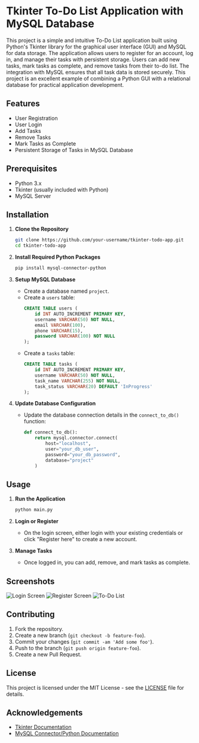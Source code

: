 # Tkinter To-Do List Application with MySQL Database
This project is a simple and intuitive To-Do List application built using Python's Tkinter library for the graphical user interface (GUI) and MySQL for data storage. The application allows users to register for an account, log in, and manage their tasks with persistent storage. Users can add new tasks, mark tasks as complete, and remove tasks from their to-do list. The integration with MySQL ensures that all task data is stored securely. This project is an excellent example of combining a Python GUI with a relational database for practical application development.
## Features

- User Registration
- User Login
- Add Tasks
- Remove Tasks
- Mark Tasks as Complete
- Persistent Storage of Tasks in MySQL Database

## Prerequisites

- Python 3.x
- Tkinter (usually included with Python)
- MySQL Server

## Installation

1. **Clone the Repository**
    ```sh
    git clone https://github.com/your-username/tkinter-todo-app.git
    cd tkinter-todo-app
    ```

2. **Install Required Python Packages**
    ```sh
    pip install mysql-connector-python
    ```

3. **Setup MySQL Database**
    - Create a database named `project`.
    - Create a `users` table:
      ```sql
      CREATE TABLE users (
          id INT AUTO_INCREMENT PRIMARY KEY,
          username VARCHAR(50) NOT NULL,
          email VARCHAR(100),
          phone VARCHAR(15),
          password VARCHAR(100) NOT NULL
      );
      ```
    - Create a `tasks` table:
      ```sql
      CREATE TABLE tasks (
          id INT AUTO_INCREMENT PRIMARY KEY,
          username VARCHAR(50) NOT NULL,
          task_name VARCHAR(255) NOT NULL,
          task_status VARCHAR(20) DEFAULT 'InProgress'
      );
      ```

4. **Update Database Configuration**
    - Update the database connection details in the `connect_to_db()` function:
      ```python
      def connect_to_db():
          return mysql.connector.connect(
              host="localhost",
              user="your_db_user",
              password="your_db_password",
              database="project"
          )
      ```

## Usage

1. **Run the Application**
    ```sh
    python main.py
    ```

2. **Login or Register**
    - On the login screen, either login with your existing credentials or click "Register here" to create a new account.

3. **Manage Tasks**
    - Once logged in, you can add, remove, and mark tasks as complete.

## Screenshots

![Login Screen](screenshots/loginscreen.png)
![Register Screen](screenshots/registerscreen.png)
![To-Do List](screenshots/todolistscreen.png)

## Contributing

1. Fork the repository.
2. Create a new branch (`git checkout -b feature-foo`).
3. Commit your changes (`git commit -am 'Add some foo'`).
4. Push to the branch (`git push origin feature-foo`).
5. Create a new Pull Request.

## License

This project is licensed under the MIT License - see the [LICENSE](LICENSE) file for details.

## Acknowledgements

- [Tkinter Documentation](https://docs.python.org/3/library/tkinter.html)
- [MySQL Connector/Python Documentation](https://dev.mysql.com/doc/connector-python/en/)

